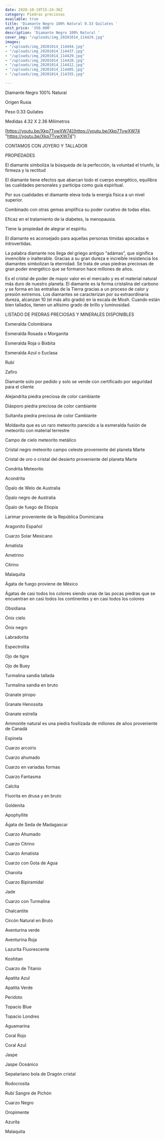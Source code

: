 ```yaml
---
date: 2020-10-19T15:24:36Z
category: Piedras preciosas
available: true
title: 'Diamante Negro 100% Natural 0.33 Quilates '
unit_price: '350.000'
description: 'Diamante Negro 100% Natural '
cover_img: "/uploads/img_20201014_114429.jpg"
images:
- "/uploads/img_20201014_114444.jpg"
- "/uploads/img_20201014_114437.jpg"
- "/uploads/img_20201014_114429.jpg"
- "/uploads/img_20201014_114420.jpg"
- "/uploads/img_20201014_114412.jpg"
- "/uploads/img_20201014_114405.jpg"
- "/uploads/img_20201014_114355.jpg"

---
```

Diamante Negro 100% Natural

Origen Rusia

Peso 0.33 Quilates

Medidas 4.32 X 2.36 Milímetros

[https://youtu.be/Xkp7TvwXW74](https://youtu.be/Xkp7TvwXW74 "https://youtu.be/Xkp7TvwXW74")

CONTAMOS CON JOYERO Y TALLADOR

PROPIEDADES

El diamante simboliza la búsqueda de la perfección, la voluntad el triunfo, la firmeza y la rectitud

El diamante tiene efectos que abarcan todo el cuerpo energético, equilibra las cualidades personales y participa como guía espiritual.

Por sus cualidades el diamante eleva toda la energía física a un nivel superior.

Combinado con otras gemas amplifica su poder curativo de todas ellas.

Eficaz en el tratamiento de la diabetes, la menopausia.

Tiene la propiedad de alegrar el espíritu.

El diamante es aconsejado para aquellas personas tímidas apocadas e introvertidas.

La palabra diamante nos llega del griego antiguo “adámas”, que significa invencible o inalterable. Gracias a su gran dureza e increíble resistencia los diamantes simbolizan la eternidad. Se trata de unas piedras preciosas de gran poder energético que se formaron hace millones de años.

Es el cristal de poder de mayor valor en el mercado y es el material natural más duro de nuestro planeta. El diamante es la forma cristalina del carbono y se forma en las entrañas de la Tierra gracias a un proceso de calor y presión extremos. Los diamantes se caracterizan por su extraordinaria dureza, alcanzan 10 (el más alto grado) en la escala de Mosh. Cuando están bien tallados, tienen un altísimo grado de brillo y luminosidad.

LISTADO DE PIEDRAS PRECIOSAS Y MINERALES  DISPONIBLES

Esmeralda Colombiana

Esmeralda Rosada o Morganita

Esmeralda Roja o Bixbita

Esmeralda Azul o Euclasa

Rubí

Zafiro

Diamante solo por pedido y solo se vende con certificado por seguridad para el cliente

Alejandrita piedra preciosa de color cambiante

Diásporo piedra preciosa de color cambiante

Sultanita piedra preciosa de color Cambiante

Moldavita que es un raro meteorito parecido a la esmeralda fusión de meteorito con material terrestre

Campo de cielo meteorito metálico

Cristal negro meteorito campo celeste proveniente del planeta Marte

Cristal de oro o cristal del desierto proveniente del planeta Marte

Condrita Meteorito

Acondrita

Ópalo de Welo de Australia

Ópalo negro de Australia

Ópalo de fuego de Etiopía

Larimar proveniente de la República Dominicana

Aragonito Español

Cuarzo Solar Mexicano

Amatista

Ametrino

Citrino

Malaquita

Ágata de fuego proviene de México

Ágatas de casi todos los colores siendo unas de las pocas piedras que se encuentran en casi todos los continentes y en casi todos los colores

Obsidiana

Ónix cielo

Ónix negro

Labradorita

Espectrolita

Ojo de tigre

Ojo de Buey

Turmalina sandia tallada

Turmalina sandia en bruto

Granate piropo

Granate Henossita

Granate estrella

Ammonite natural es una piedra fosilizada de millones de años proveniente de Canadá

Espinela

Cuarzo arcoíris

Cuarzo ahumado

Cuarzo en variadas formas

Cuarzo Fantasma

Calcita

Fluorita en drusa y en bruto

Goldenita

Apophyllite

Ágata de Seda de Madagascar

Cuarzo Ahumado

Cuarzo Citrino

Cuarzo Amatista

Cuarzo con Gota de Agua

Charoita

Cuarzo Bipiramidal

Jade

Cuarzo con Turmalina

Chalcantite

Circón Natural en Bruto

Aventurina verde

Aventurina Roja

Lazurita Fluorescente

Koshitan

Cuarzo de Titanio

Apatita Azul

Apatita Verde

Peridoto

Topacio Blue

Topacio Londres

Aguamarina

Coral Rojo

Coral Azul

Jaspe

Jaspe Oceánico

Sepatariano bola de Dragón cristal

Rodocrosita

Rubí Sangre de Pichón

Cuarzo Negro

Oropimente

Azurita

Malaquita